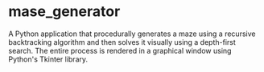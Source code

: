 # mase_generator
A Python application that procedurally generates a maze using a recursive backtracking algorithm and then solves it visually using a depth-first search. The entire process is rendered in a graphical window using Python's Tkinter library.
